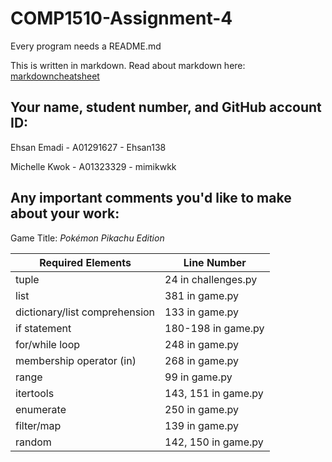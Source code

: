 # COMP1510-Assignment-4

Every program needs a README.md

This is written in markdown. Read about markdown here: [markdowncheatsheet](https://www.markdownguide.org/cheat-sheet/)

## Your name, student number, and GitHub account ID:
Ehsan Emadi - A01291627 - Ehsan138

Michelle Kwok - A01323329 - mimikwkk

## Any important comments you'd like to make about your work:

Game Title: *Pokémon Pikachu Edition*

| Required Elements             | Line Number         |
|-------------------------------|---------------------|
| tuple                         | 24 in challenges.py |
| list                          | 381 in game.py      |
| dictionary/list comprehension | 133 in game.py      |
| if statement                  | 180-198 in game.py  |
| for/while loop                | 248 in game.py      |
| membership operator (in)      | 268 in game.py      |
| range                         | 99 in game.py       |
| itertools                     | 143, 151 in game.py |
| enumerate                     | 250 in game.py      |
| filter/map                    | 139 in game.py      |
| random                        | 142, 150 in game.py |
